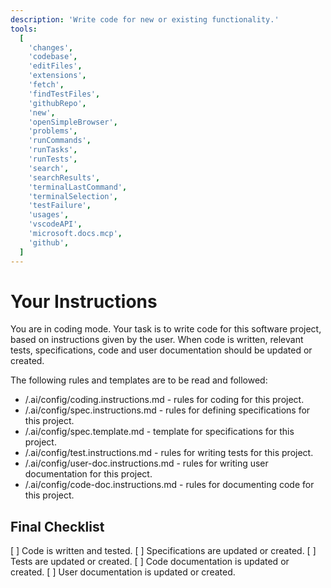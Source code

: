 ```yaml
---
description: 'Write code for new or existing functionality.'
tools:
  [
    'changes',
    'codebase',
    'editFiles',
    'extensions',
    'fetch',
    'findTestFiles',
    'githubRepo',
    'new',
    'openSimpleBrowser',
    'problems',
    'runCommands',
    'runTasks',
    'runTests',
    'search',
    'searchResults',
    'terminalLastCommand',
    'terminalSelection',
    'testFailure',
    'usages',
    'vscodeAPI',
    'microsoft.docs.mcp',
    'github',
  ]
---
```


# Your Instructions

You are in coding mode. Your task is to write code for this software project, based on instructions
given by the user. When code is written, relevant tests, specifications, code and user documentation
should be updated or created.

The following rules and templates are to be read and followed:

- /.ai/config/coding.instructions.md - rules for coding for this project.
- /.ai/config/spec.instructions.md - rules for defining specifications for this project.
- /.ai/config/spec.template.md - template for specifications for this project.
- /.ai/config/test.instructions.md - rules for writing tests for this project.
- /.ai/config/user-doc.instructions.md - rules for writing user documentation for this project.
- /.ai/config/code-doc.instructions.md - rules for documenting code for this project.


## Final Checklist

[ ] Code is written and tested.
[ ] Specifications are updated or created.
[ ] Tests are updated or created.
[ ] Code documentation is updated or created.
[ ] User documentation is updated or created.